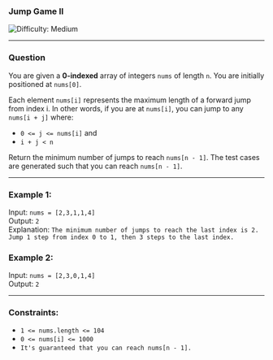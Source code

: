 ### Jump Game II

<img src ='https://img.shields.io/badge/Difficulty-Medium-yellow' alt='Difficulty: Medium' />

---

### Question
You are given a **0-indexed** array of integers `nums` of length `n`. You are initially positioned at `nums[0]`.

Each element `nums[i]` represents the maximum length of a forward jump from index i. In other words, if you are at `nums[i]`, you can jump to any `nums[i + j]` where:

+ `0 <= j <= nums[i]` and <br />
+ `i + j < n` <br />

Return the minimum number of jumps to reach `nums[n - 1]`. The test cases are generated such that you can reach `nums[n - 1]`.

---

### Example 1:
Input: `nums = [2,3,1,1,4]`<br />
Output: `2`<br />
Explanation: `The minimum number of jumps to reach the last index is 2. Jump 1 step from index 0 to 1, then 3 steps to the last index.`

### Example 2:

Input: `nums = [2,3,0,1,4]` <br />
Output: `2` <br />

--- 

### Constraints:

+ `1 <= nums.length <= 104` <br />
+ `0 <= nums[i] <= 1000`<br />
+ `It's guaranteed that you can reach nums[n - 1].`<br />
